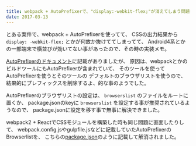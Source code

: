 ```yaml
---
title: webpack + AutoPrefixerで、"display:-webkit-flex;"が消えてしまう問題
date: 2017-03-13
---
```


とある案件で、webpack + AutoPrefixerを使ってて、
CSSの出力結果から `display: -webkit-flex;` とかが何故か抜けててしまってて、
Android4系とかの一部端末で横並びが効いてない事があったので、その時の実装メモ。

[AutoPrefixerのドキュメント](https://github.com/postcss/autoprefixer#no-prefixes-in-production)に記載がありましたが、
原因は、webpackとかのビルドツールにもAutoPrefixerが含まれていて、
そのツールを使ってAutoPrefixerを使うとそのツールの
デフォルトのブラウザリストを使うので、
結果的にプレフィックスを削除するよ、的な事のようでした。

AutoPrefixerのブラウザリストの設定は、
`browserslist` のファイルをルートに置くか、
package.jsonのkeyに `browserslist` を設定する事が推奨されているようなので、
package.jsonに設定を移す事で無事に解決できました。

webpack2 + ReactでCSSモジュールを構築した時も同じ問題に直面したりして、
webpack.config.jsやgulpfile.jsなどに記載していたAutoPrefixerのBrowserlistを、
こちらの[package.json](https://github.com/NaokiOtsu/Tips/blob/master/React/ReactCSSModule/package.json#L26-L30)のように記載して解消されました。
